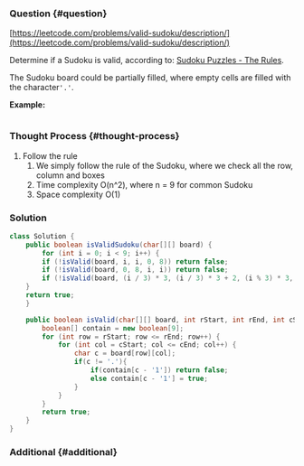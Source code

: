 ### Question {#question}

[https://leetcode.com/problems/valid-sudoku/description/](https://leetcode.com/problems/valid-sudoku/description/)

Determine if a Sudoku is valid, according to: [Sudoku Puzzles - The Rules](http://sudoku.com.au/TheRules.aspx).

The Sudoku board could be partially filled, where empty cells are filled with the character`'.'`.

**Example:**

```

```

### Thought Process {#thought-process}

1. Follow the rule
   1. We simply follow the rule of the Sudoku, where we check all the row, column and boxes
   2. Time complexity O\(n^2\), where n = 9 for common Sudoku
   3. Space complexity O\(1\)

### Solution

```java
class Solution {
    public boolean isValidSudoku(char[][] board) {
        for (int i = 0; i < 9; i++) {
        if (!isValid(board, i, i, 0, 8)) return false;
        if (!isValid(board, 0, 8, i, i)) return false;
        if (!isValid(board, (i / 3) * 3, (i / 3) * 3 + 2, (i % 3) * 3, (i % 3) * 3 + 2)) return false;
    }
    return true;
    }

    public boolean isValid(char[][] board, int rStart, int rEnd, int cStart, int cEnd){
        boolean[] contain = new boolean[9];
        for (int row = rStart; row <= rEnd; row++) {
            for (int col = cStart; col <= cEnd; col++) {
                char c = board[row][col];
                if(c != '.'){
                    if(contain[c - '1']) return false;
                    else contain[c - '1'] = true;
                }
            }
        }
        return true;
    }
}
```

### Additional {#additional}



